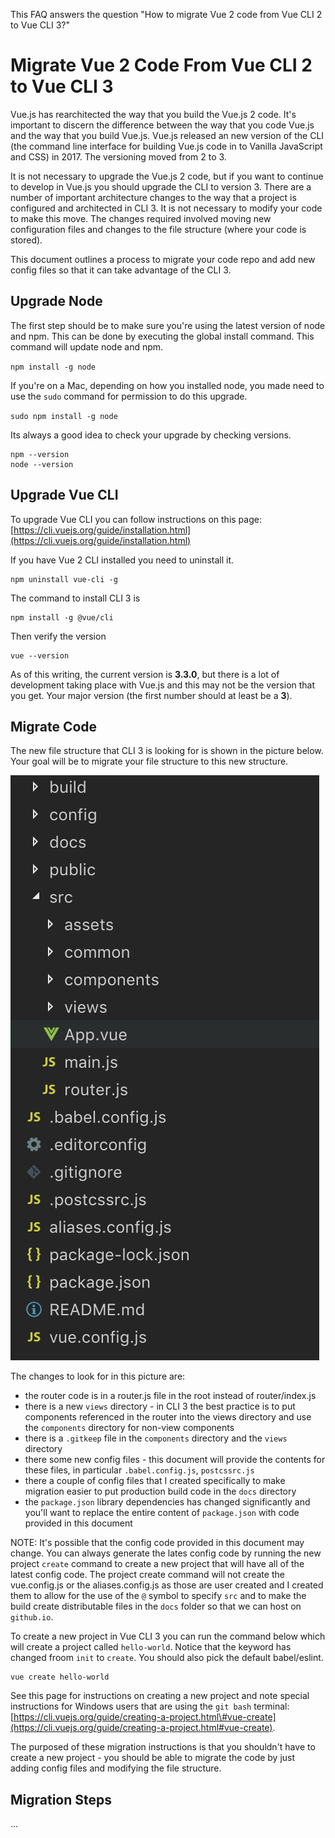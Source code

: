 This FAQ answers the question "How to migrate Vue 2 code from Vue CLI 2 to Vue CLI 3?"

# Migrate Vue 2 Code From Vue CLI 2 to Vue CLI 3

Vue.js has rearchitected the way that you build the Vue.js 2 code.  It's important to discern the difference between the way that you code Vue.js and the way that you build Vue.js.  Vue.js released an new version of the CLI \(the command line interface for building Vue.js code in to Vanilla JavaScript and CSS\) in 2017.  The versioning moved from 2 to 3.

It is not necessary to upgrade the Vue.js 2 code, but if you want to continue to develop in Vue.js you should upgrade the CLI to version 3.  There are a number of important architecture changes to the way that a project is configured and architected in CLI 3.  It is not necessary to modify your code to make this move.  The changes required involved moving new configuration files and changes to the file structure \(where your code is stored\).

This document outlines a process to migrate your code repo and add new config files so that it can take advantage of the CLI 3.

## Upgrade Node

The first step should be to make sure you're using the latest version of node and npm.  This can be done by executing the global install command. This command will update node and npm.

`npm install -g node`

If you're on a Mac, depending on how you installed node, you made need to use the `sudo` command for permission to do this upgrade.

`sudo npm install -g node`

Its always a good idea to check your upgrade by checking versions.

```
npm --version
node --version
```

## Upgrade Vue CLI

To upgrade Vue CLI you can follow instructions on this page: [https://cli.vuejs.org/guide/installation.html](https://cli.vuejs.org/guide/installation.html)

If you have Vue 2 CLI installed you need to uninstall it.

```
npm uninstall vue-cli -g
```

The command to install CLI 3 is

```
npm install -g @vue/cli
```

Then verify the version

```
vue --version
```

As of this writing, the current version is **3.3.0**, but there is a lot of development taking place with Vue.js and this may not be the version that you get.  Your major version \(the first number should at least be a **3**\).

## Migrate Code

The new file structure that CLI 3 is looking for is shown in the picture below.  Your goal will be to migrate your file structure to this new structure.  

![](/assets/vue-cli-3-fs.png)

The changes to look for in this picture are:

* the router code is in a router.js file in the root instead of router/index.js
* there is a new `views` directory - in CLI 3 the best practice is to put components referenced in the router into the views directory and use the `components` directory for non-view components
* there is a `.gitkeep` file in the `components` directory and the `views` directory
* there some new config files - this document will provide the contents for these files, in particular `.babel.config.js`, `postcssrc.js`
* there a couple of config files that I created specifically to make migration easier to put production build code in the `docs` directory
* the `package.json` library dependencies has changed significantly and you'll want to replace the entire content of `package.json` with code provided in this document

NOTE: It's possible that the config code provided in this document may change. You can always generate the lates config code by running the new project `create` command to create a new project that will have all of the latest config code.  The project create command will not create the vue.config.js or the aliases.config.js as those are user created and I created them to allow for the use of the `@` symbol to specify `src` and to make the build create distributable files in the `docs` folder so that we can host on `github.io`.

To create a new project in Vue CLI 3 you can run the command below which will create a project called `hello-world`. Notice that the keyword has changed froom `init` to `create`. You should also pick the default babel/eslint. 

```
vue create hello-world
```

See this page for instructions on creating a new project and note special instructions for Windows users that are using the `git bash` terminal: [https://cli.vuejs.org/guide/creating-a-project.html\#vue-create](https://cli.vuejs.org/guide/creating-a-project.html#vue-create).

The purposed of these migration instructions is that you shouldn't have to create a new project - you should be able to migrate the code by just adding config files and modifying the file structure.

## Migration Steps

...





